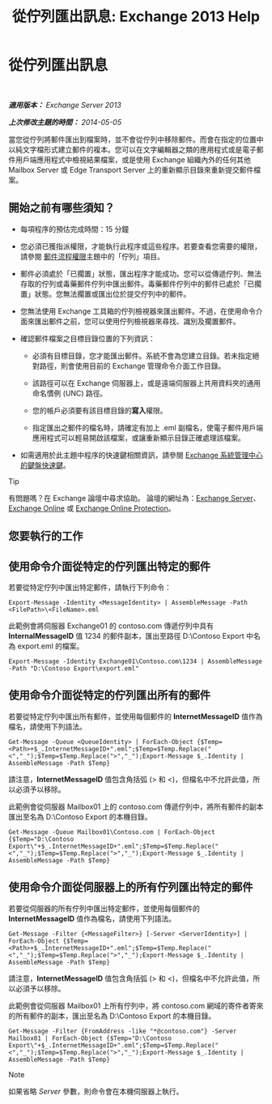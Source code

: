 ﻿---
title: '從佇列匯出訊息: Exchange 2013 Help'
TOCTitle: 從佇列匯出訊息
ms:assetid: 688b342c-f380-4fe0-afce-7e38cf490627
ms:mtpsurl: https://technet.microsoft.com/zh-tw/library/Aa998625(v=EXCHG.150)
ms:contentKeyID: 51409187
ms.date: 05/21/2018
mtps_version: v=EXCHG.150
ms.translationtype: MT
---

# 從佇列匯出訊息

 

_**適用版本：** Exchange Server 2013_

_**上次修改主題的時間：** 2014-05-05_

當您從佇列將郵件匯出到檔案時，並不會從佇列中移除郵件。而會在指定的位置中以純文字檔形式建立郵件的複本。您可以在文字編輯器之類的應用程式或是電子郵件用戶端應用程式中檢視結果檔案，或是使用 Exchange 組織內外的任何其他 Mailbox Server 或 Edge Transport Server 上的重新顯示目錄來重新提交郵件檔案。

## 開始之前有哪些須知？

  - 每項程序的預估完成時間：15 分鐘

  - 您必須已獲指派權限，才能執行此程序或這些程序。若要查看您需要的權限，請參閱 [郵件流程權限](mail-flow-permissions-exchange-2013-help.md)主題中的「佇列」項目。

  - 郵件必須處於「已擱置」狀態，匯出程序才能成功。您可以從傳遞佇列、無法存取的佇列或毒藥郵件佇列中匯出郵件。毒藥郵件佇列中的郵件已處於「已擱置」狀態。您無法擱置或匯出位於提交佇列中的郵件。

  - 您無法使用 Exchange 工具箱的佇列檢視器來匯出郵件。不過，在使用命令介面來匯出郵件之前，您可以使用佇列檢視器來尋找、識別及擱置郵件。

  - 確認郵件檔案之目標目錄位置的下列資訊：
    
      - 必須有目標目錄，您才能匯出郵件。系統不會為您建立目錄。若未指定絕對路徑，則會使用目前的 Exchange 管理命令介面工作目錄。
    
      - 該路徑可以在 Exchange 伺服器上，或是遠端伺服器上共用資料夾的通用命名慣例 (UNC) 路徑。
    
      - 您的帳戶必須要有該目標目錄的**寫入**權限。
    
      - 指定匯出之郵件的檔名時，請確定有加上 .eml 副檔名，使電子郵件用戶端應用程式可以輕易開啟該檔案，或讓重新顯示目錄正確處理該檔案。

  - 如需適用於此主題中程序的快速鍵相關資訊，請參閱 [Exchange 系統管理中心的鍵盤快速鍵](keyboard-shortcuts-in-the-exchange-admin-center-exchange-online-protection-help.md)。


> [!TIP]  
> 有問題嗎？在 Exchange 論壇中尋求協助。 論壇的網址為：<a href="https://go.microsoft.com/fwlink/p/?linkid=60612">Exchange Server</a>、 <a href="https://go.microsoft.com/fwlink/p/?linkid=267542">Exchange Online</a> 或 <a href="https://go.microsoft.com/fwlink/p/?linkid=285351">Exchange Online Protection</a>。




## 您要執行的工作

## 使用命令介面從特定的佇列匯出特定的郵件

若要從特定佇列中匯出特定郵件，請執行下列命令：

    Export-Message -Identity <MessageIdentity> | AssembleMessage -Path <FilePath>\<FileName>.eml

此範例會將伺服器 Exchange01 的 contoso.com 傳遞佇列中具有 **InternalMessageID** 值 1234 的郵件副本，匯出至路徑 D:\\Contoso Export 中名為 export.eml 的檔案。

    Export-Message -Identity Exchange01\Contoso.com\1234 | AssembleMessage -Path "D:\Contoso Export\export.eml"

## 使用命令介面從特定的佇列匯出所有的郵件

若要從特定佇列中匯出所有郵件，並使用每個郵件的 **InternetMessageID** 值作為檔名，請使用下列語法。

    Get-Message -Queue <QueueIdentity> | ForEach-Object {$Temp=<Path>+$_.InternetMessageID+".eml";$Temp=$Temp.Replace("<","_");$Temp=$Temp.Replace(">","_");Export-Message $_.Identity | AssembleMessage -Path $Temp}

請注意，**InternetMessageID** 值包含角括弧 (\> 和 \<)，但檔名中不允許此值，所以必須予以移除。

此範例會從伺服器 Mailbox01 上的 contoso.com 傳遞佇列中，將所有郵件的副本匯出至名為 D:\\Contoso Export 的本機目錄。

    Get-Message -Queue Mailbox01\Contoso.com | ForEach-Object {$Temp="D:\Contoso Export\"+$_.InternetMessageID+".eml";$Temp=$Temp.Replace("<","_");$Temp=$Temp.Replace(">","_");Export-Message $_.Identity | AssembleMessage -Path $Temp}

## 使用命令介面從伺服器上的所有佇列匯出特定的郵件

若要從伺服器的所有佇列中匯出特定郵件，並使用每個郵件的 **InternetMessageID** 值作為檔名，請使用下列語法。

    Get-Message -Filter {<MessageFilter>} [-Server <ServerIdentity>] | ForEach-Object {$Temp=<Path>+$_.InternetMessageID+".eml";$Temp=$Temp.Replace("<","_");$Temp=$Temp.Replace(">","_");Export-Message $_.Identity | AssembleMessage -Path $Temp}

請注意，**InternetMessageID** 值包含角括弧 (\> 和 \<)，但檔名中不允許此值，所以必須予以移除。

此範例會從伺服器 Mailbox01 上所有佇列中，將 contoso.com 網域的寄件者寄來的所有郵件的副本，匯出至名為 D:\\Contoso Export 的本機目錄。

    Get-Message -Filter {FromAddress -like "*@contoso.com"} -Server Mailbox01 | ForEach-Object {$Temp="D:\Contoso Export\"+$_.InternetMessageID+".eml";$Temp=$Temp.Replace("<","_");$Temp=$Temp.Replace(">","_");Export-Message $_.Identity | AssembleMessage -Path $Temp}


> [!NOTE]  
> 如果省略 <em>Server</em> 參數，則命令會在本機伺服器上執行。



